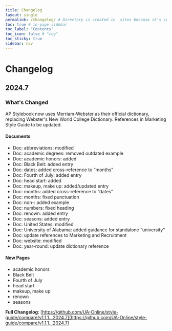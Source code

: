 ```yaml
---
title: Changelog
layout: single
permalink: /changelog/ # Directory is created in _sites because it's specified here
toc: true # in-page sidebar
toc_label: "Contents"
toc_icon: false # "cog"
toc_sticky: true
sidebar: nav
---
```

# Changelog

## 2024.7

### What's Changed

AP Stylebook now uses Merriam-Webster as their official dictionary, replacing Webster's New World College Dictionary. References in Marketing Style Guide to be updated.

#### Documents
- Doc: abbreviations: modified
- Doc: academic degrees: removed outdated example
- Doc: academic honors: added
- Doc: Black Belt: added entry
- Doc: dates: added cross-reference to “months”
- Doc: Fourth of July: added entry
- Doc: head start: added
- Doc: makeup, make up: added/updated entry
- Doc: months: added cross-reference to “dates”
- Doc: months: fixed punctuation
- Doc: non-: added example
- Doc: numbers: fixed heading
- Doc: renown: added entry
- Doc: seasons: added entry
- Doc: United States: modified
- Doc: University of Alabama: added guidance for standalone “university”
- Doc: update references to Marketing and Recruitment
- Doc: website: modified
- Doc: year-round: update dictionary reference

#### New Pages
- academic honors
- Black Belt
- Fourth of July
- head start
- makeup, make up
- renown
- seasons

**Full Changelog**: [https://github.com/UA-Online/style-guide/compare/v1.1.1...2024.7](https://github.com/UA-Online/style-guide/compare/v1.1.1...2024.7)